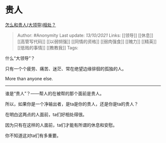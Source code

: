 # 贵人
[怎么和贵人(大领导)相处？](https://www.zhihu.com/question/461793388/answer/2167810020)

> Author: #Anonymity 
Last update: *13/10/2021* 
Links: [[领导]] [[休息]] [[高管写代码]] [[以弱悯强]] [[同情的资格]] [[弱肉强食]] [[魄力]] [[精英]] [[低贱的事情]] [[教教我]]
Tags: 

什么“大领导”？

只有一个个疲劳、痛苦、迷茫、常在绝望边缘徘徊的孤独的人。

More than anyone else.

---

谁是“贵人”？——帮人的在被帮的那个面前是贵人。

所以，如果你是一个净输出者，是ta是你的贵人，还是你是ta的贵人？

  

在明白这两点的人面前，ta们好相处得很。

因为只有在这样的人面前，ta们才能有所谓的休息和安慰。

  

你不知道这对ta们有多重要。

  
